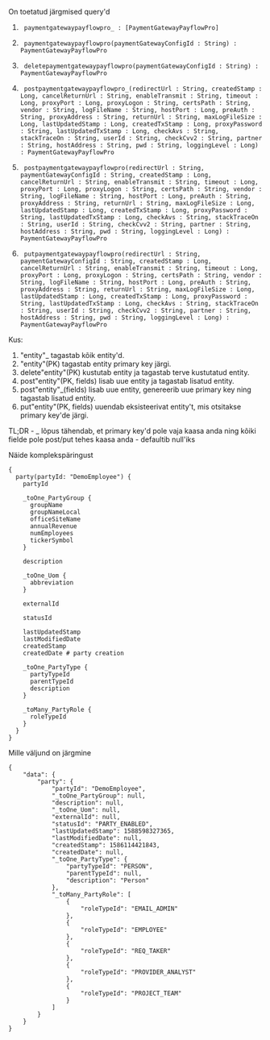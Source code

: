 On toetatud järgmised query'd

1.  	paymentgatewaypayflowpro_ : [PaymentGatewayPayflowPro]
2.  	paymentgatewaypayflowpro(paymentGatewayConfigId : String) : PaymentGatewayPayflowPro
3.  	deletepaymentgatewaypayflowpro(paymentGatewayConfigId : String) : PaymentGatewayPayflowPro
4.  	postpaymentgatewaypayflowpro_(redirectUrl : String, createdStamp : Long, cancelReturnUrl : String, enableTransmit : String, timeout : Long, proxyPort : Long, proxyLogon : String, certsPath : String, vendor : String, logFileName : String, hostPort : Long, preAuth : String, proxyAddress : String, returnUrl : String, maxLogFileSize : Long, lastUpdatedStamp : Long, createdTxStamp : Long, proxyPassword : String, lastUpdatedTxStamp : Long, checkAvs : String, stackTraceOn : String, userId : String, checkCvv2 : String, partner : String, hostAddress : String, pwd : String, loggingLevel : Long) : PaymentGatewayPayflowPro
5.  	postpaymentgatewaypayflowpro(redirectUrl : String, paymentGatewayConfigId : String, createdStamp : Long, cancelReturnUrl : String, enableTransmit : String, timeout : Long, proxyPort : Long, proxyLogon : String, certsPath : String, vendor : String, logFileName : String, hostPort : Long, preAuth : String, proxyAddress : String, returnUrl : String, maxLogFileSize : Long, lastUpdatedStamp : Long, createdTxStamp : Long, proxyPassword : String, lastUpdatedTxStamp : Long, checkAvs : String, stackTraceOn : String, userId : String, checkCvv2 : String, partner : String, hostAddress : String, pwd : String, loggingLevel : Long) : PaymentGatewayPayflowPro
6.  	putpaymentgatewaypayflowpro(redirectUrl : String, paymentGatewayConfigId : String, createdStamp : Long, cancelReturnUrl : String, enableTransmit : String, timeout : Long, proxyPort : Long, proxyLogon : String, certsPath : String, vendor : String, logFileName : String, hostPort : Long, preAuth : String, proxyAddress : String, returnUrl : String, maxLogFileSize : Long, lastUpdatedStamp : Long, createdTxStamp : Long, proxyPassword : String, lastUpdatedTxStamp : Long, checkAvs : String, stackTraceOn : String, userId : String, checkCvv2 : String, partner : String, hostAddress : String, pwd : String, loggingLevel : Long) : PaymentGatewayPayflowPro

Kus:

1.   "entity"_ tagastab kõik entity'd.
2.   "entity"(PK) tagastab entity primary key järgi.
3.   delete"entity"(PK) kustutab entity ja tagastab terve kustutatud entity.
4.   post"entity"(PK, fields) lisab uue entity ja tagastab lisatud entity.
5.   post"entity"_(fields) lisab uue entity, genereerib uue primary key ning tagastab lisatud entity.
6.   put"entity"(PK, fields) uuendab eksisteerivat entity't, mis otsitakse primary key'de järgi.

TL;DR - _ lõpus tähendab, et primary key'd pole vaja kaasa anda ning kõiki fielde pole post/put tehes kaasa anda - defaultib null'iks


Näide komplekspäringust

```
{
  party(partyId: "DemoEmployee") {
    partyId

    _toOne_PartyGroup {
      groupName
      groupNameLocal
      officeSiteName
      annualRevenue
      numEmployees
      tickerSymbol
    }
    
    description
    
    _toOne_Uom {
      abbreviation
    }
    
    externalId
    
    statusId
    
    lastUpdatedStamp
    lastModifiedDate
    createdStamp
    createdDate # party creation
    
    _toOne_PartyType {
      partyTypeId
      parentTypeId
      description
    } 
    
    _toMany_PartyRole {
      roleTypeId
    }
  }
}
```
Mille väljund on järgmine
```
{
    "data": {
        "party": {
            "partyId": "DemoEmployee",
            "_toOne_PartyGroup": null,
            "description": null,
            "_toOne_Uom": null,
            "externalId": null,
            "statusId": "PARTY_ENABLED",
            "lastUpdatedStamp": 1588598327365,
            "lastModifiedDate": null,
            "createdStamp": 1586114421843,
            "createdDate": null,
            "_toOne_PartyType": {
                "partyTypeId": "PERSON",
                "parentTypeId": null,
                "description": "Person"
            },
            "_toMany_PartyRole": [
                {
                    "roleTypeId": "EMAIL_ADMIN"
                },
                {
                    "roleTypeId": "EMPLOYEE"
                },
                {
                    "roleTypeId": "REQ_TAKER"
                },
                {
                    "roleTypeId": "PROVIDER_ANALYST"
                },
                {
                    "roleTypeId": "PROJECT_TEAM"
                }
            ]
        }
    }
}
```
